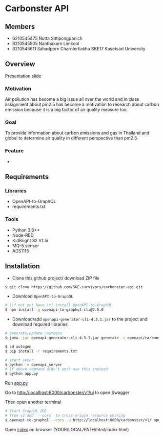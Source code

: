 # Carbonster API

## Members
- 6210545475 Nutta Sittipongpanich
- 6210545505 Nanthakarn Limkool
- 6210545611 Sahadporn Charnlertlakha
SKE17 Kasetsart University

## Overview
[Presentation slide](https://drive.google.com/file/d/1EMJkDjNAFis8yuj9Y0cx9-7depBLH7OU/view?usp=sharing)

### Motivation
Air pollution has become a big issue all over the world and In class assignment about pm2.5 has become a motivation to research about carbon emission because it is a big factor of air quality measure too.

### Goal
To provide information about carbon emissions and gas in Thailand and global to determine air quality in different perspective than pm2.5.

### Feature
* 

## Requirements

### Libraries
* OpenAPI-to-GraphQL
* requirements.txt

### Tools
* Python 3.6++
* Node-RED
* KidBright 32 V1.5i
* MQ-5 sensor
* ADS1115
 
## Installation 

* Clone this github project/ download ZIP file

```bash
$ git clone https://github.com/SKE-survivors/carbonster-api.git
```

* Download `OpenAPI-to-GraphQL`

```bash
# [if not yet have it] install OpenAPI-to-GraphQL
$ npm install -g openapi-to-graphql-cli@2.5.0
```

* Download/add `openapi-generator-cli-4.3.1.jar` to the project and download required libraries

```bash
# generate,update /autogen
$ java -jar openapi-generator-cli-4.3.1.jar generate -i openapi/carbonster-api.yaml -o autogen -g python-flask

$ cd autogen
$ pip install -r requirements.txt

# start sever
$ python -m openapi_server
# If above command didn't work use this instead
$ python app.py
```

Run [app.py](app.py)

Go to <http://localhost:8000/carbonster/v1/ui> to open Swagger

Then open another terminal

```bash
# Start GraphQL IDE
# from v2 add `--cors` to cross-origin resource sharing
$ openapi-to-graphql --cors -u http://localhost:8000/carbonster/v1/ openapi/carbonster-api.yaml
```

Open [index](html/index.html) on browser (YOUR/LOCAL/PATH/html/index.html)
